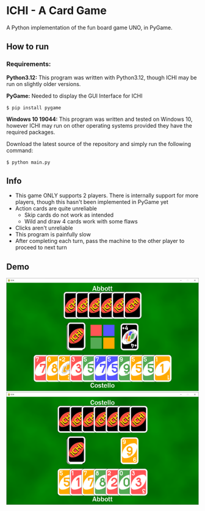 # ICHI - A Card Game
A Python implementation of the fun board game UNO, in PyGame.

## How to run

### Requirements:

**Python3.12:** This program was written with Python3.12, though ICHI may be run on slightly older versions.

**PyGame:** Needed to display the GUI Interface for ICHI
```console
$ pip install pygame
```
**Windows 10 19044:** This program was written and tested on Windows 10, however ICHI may run on other operating systems provided they have the required packages.

Download the latest source  of the repository and simply run the following command:
```console
$ python main.py
```

## Info

- This game ONLY supports 2 players. There is internally support for more players, though this hasn't been implemented in PyGame yet
- Action cards are quite unreliable
  - Skip cards do not work as intended
  - Wild and draw 4 cards work with some flaws
- Clicks aren't unreliable
- This program is painfully slow
- After completing each turn, pass the machine to the other player to proceed to next turn

## Demo

![Demo 1](https://github.com/junyali/ICHI/blob/master/assets/img/demo1.png?raw=true)
![Demo 2](https://github.com/junyali/ICHI/blob/master/assets/img/demo2.png?raw=true)